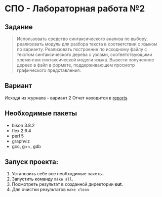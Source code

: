 # СПО - Лабораторная работа №2
## Задание
> Использовать средство синтаксического анализа по выбору, реализовать модуль для разбора текста в соответствии с языком по варианту. Реализовать построение по исходному файлу с текстом синтаксического дерева с узлами, соответствующими элементам синтаксической модели языка. Вывести полученное дерево в файл в формате, поддерживающем просмотр графического представления.

## Вариант
Исходя из журнала - вариант 2
Отчет находится в [reports](./labs-reports/СПО_Л.Р.2_Шибаев_С_P4114.pdf)

## Необходимые пакеты
+ bison 3.8.2
+ flex 2.6.4
+ perl 5
+ graphviz
+ gcc, g++, gdb

## Запуск проекта:
1. Установить себе все необходимые пакеты.
2. Запустить команду `make all`.
3. Посмотреть результат в созданной директории **out**.
4. Для очистки результатов `make clean`